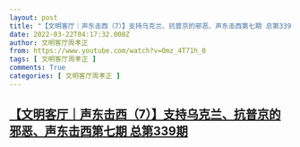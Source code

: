 ```yaml
---
layout: post
title: "【文明客厅｜声东击西（7）】支持乌克兰、抗普京的邪恶、声东击西第七期 总第339期"
date: 2022-03-22T04:17:32.000Z
author: 文明客厅周孝正
from: https://www.youtube.com/watch?v=Omz_4T71h_0
tags: [ 文明客厅周孝正 ]
comments: True
categories: [ 文明客厅周孝正 ]
---
```

<!--1647922652000-->
[【文明客厅｜声东击西（7）】支持乌克兰、抗普京的邪恶、声东击西第七期 总第339期](https://www.youtube.com/watch?v=Omz_4T71h_0)
------

<div>

</div>
